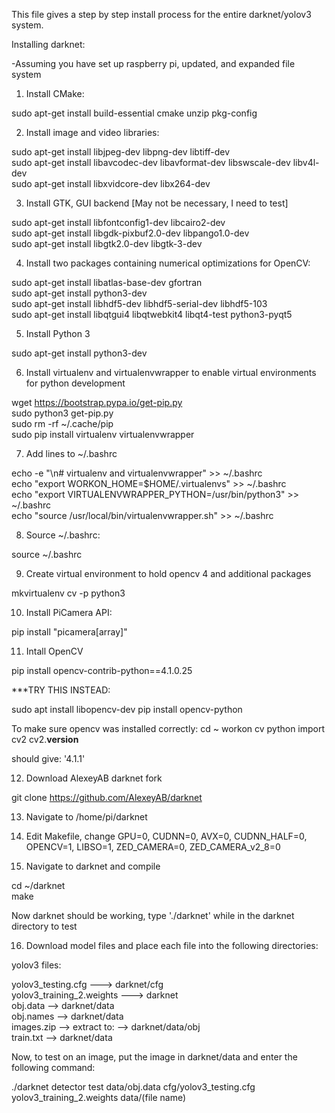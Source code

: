 This file gives a step by step install process for the entire darknet/yolov3 system.

Installing darknet:

-Assuming you have set up raspberry pi, updated, and expanded file system

1. Install CMake:

sudo apt-get install build-essential cmake unzip pkg-config


2. Install image and video libraries:

sudo apt-get install libjpeg-dev libpng-dev libtiff-dev  
sudo apt-get install libavcodec-dev libavformat-dev libswscale-dev libv4l-dev  
sudo apt-get install libxvidcore-dev libx264-dev  


3. Install GTK, GUI backend [May not be necessary, I need to test]

sudo apt-get install libfontconfig1-dev libcairo2-dev  
sudo apt-get install libgdk-pixbuf2.0-dev libpango1.0-dev  
sudo apt-get install libgtk2.0-dev libgtk-3-dev  


4. Install two packages containing numerical optimizations for OpenCV:

sudo apt-get install libatlas-base-dev gfortran  
sudo apt-get install python3-dev  
sudo apt-get install libhdf5-dev libhdf5-serial-dev libhdf5-103  
sudo apt-get install libqtgui4 libqtwebkit4 libqt4-test python3-pyqt5  


5. Install Python 3 

sudo apt-get install python3-dev  


6. Install virtualenv and virtualenvwrapper to enable virtual environments for python development

wget https://bootstrap.pypa.io/get-pip.py  
sudo python3 get-pip.py  
sudo rm -rf ~/.cache/pip  
sudo pip install virtualenv virtualenvwrapper  


7. Add lines to ~/.bashrc

echo -e "\n# virtualenv and virtualenvwrapper" >> ~/.bashrc  
echo "export WORKON_HOME=$HOME/.virtualenvs" >> ~/.bashrc  
echo "export VIRTUALENVWRAPPER_PYTHON=/usr/bin/python3" >> ~/.bashrc  
echo "source /usr/local/bin/virtualenvwrapper.sh" >> ~/.bashrc  


8. Source ~/.bashrc:

source ~/.bashrc  


9. Create virtual environment to hold opencv 4 and additional packages

mkvirtualenv cv -p python3  


10. Install PiCamera API:

pip install "picamera[array]"  


11. Intall OpenCV

pip install opencv-contrib-python==4.1.0.25

***TRY THIS INSTEAD:

sudo apt install
libopencv-dev
pip install opencv-python

To make sure opencv was installed correctly:
cd ~ 
workon cv 
python 
import cv2 
cv2.__version__ 

should give: 
'4.1.1'

12. Download AlexeyAB darknet fork

git clone https://github.com/AlexeyAB/darknet  


13. Navigate to /home/pi/darknet


14. Edit Makefile, change GPU=0, CUDNN=0, AVX=0, CUDNN_HALF=0, OPENCV=1, LIBSO=1, ZED_CAMERA=0, ZED_CAMERA_v2_8=0


15. Navigate to darknet and compile

cd ~/darknet  
make  


Now darknet should be working, type './darknet' while in the darknet directory to test 


16. Download model files and place each file into the following directories:

yolov3 files:

yolov3_testing.cfg ---> darknet/cfg  
yolov3_training_2.weights ---> darknet  
obj.data --> darknet/data  
obj.names --> darknet/data  
images.zip --> extract to: --> darknet/data/obj  
train.txt --> darknet/data  
 
Now, to test on an image, put the image in darknet/data and enter the following command:

./darknet detector test data/obj.data cfg/yolov3_testing.cfg yolov3_training_2.weights data/(file name)
